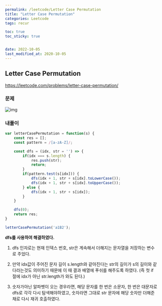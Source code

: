 ```yaml
---
permalink: /leetcode/Letter Case Permutation
title: "Letter Case Permutation"
categories: Leetcode
tags: recur

toc: true
toc_sticky: true


date: 2022-10-05
last_modified_at: 2020-10-05
---
```


## Letter Case Permutation

https://leetcode.com/problems/letter-case-permutation/

### 문제

![img](https://user-images.githubusercontent.com/45479309/194110279-68f76cef-9e97-455a-991f-8e95dde1b47b.png)

### 내풀이

```javascript
var letterCasePermutation = function(s) {
    const res = [];
    const pattern = /[a-zA-Z]/;

    const dfs = (idx, str = '') => {
        if(idx === s.length) {
            res.push(str);
            return;
        }
        if(pattern.test(s[idx])) {
            dfs(idx + 1, str + s[idx].toLowerCase());
            dfs(idx + 1, str + s[idx].toUpperCase());
        } else {
            dfs(idx + 1, str + s[idx]);
        }
    }

    dfs(0);
    return res;
}

letterCasePermutation('a1B2');
```

**dfs를 사용하여 해결하였다.**

1. dfs 인자로는 현재 인덱스 번호, str은 계속해서 더해지는 문자열을 저장하는 변수로 주었다.

2. 만약 idx값이 주어진 문자 길이 s.length와 같아진다는 str의 길이가 s의 길이와 같다라는것도 의미하기 때문에 이 때 결과 배열에 푸쉬를 해주도록 하였다. (즉 첫 if 절에 idx가 아닌 str.length가 와도 된다.)

3. 숫자가아닌 알파벳이 오는 경우라면, 해당 문자를 한 번은 소문자, 한 번은 대문자로 dfs로 각각 다시 탐색해야하였고, 숫자라면 그대로 str 문자에 해당 숫자만 더해준채로 다시 재귀 호출하였다.
